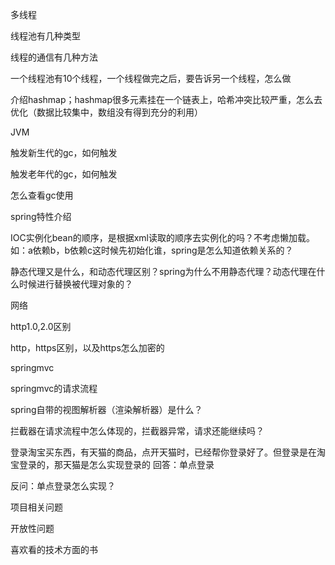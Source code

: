 多线程

线程池有几种类型

线程的通信有几种方法

一个线程池有10个线程，一个线程做完之后，要告诉另一个线程，怎么做

介绍hashmap；hashmap很多元素挂在一个链表上，哈希冲突比较严重，怎么去优化（数据比较集中，数组没有得到充分的利用）

JVM

触发新生代的gc，如何触发

触发老年代的gc，如何触发

怎么查看gc使用

spring特性介绍

IOC实例化bean的顺序，是根据xml读取的顺序去实例化的吗？不考虑懒加载。如：a依赖b，b依赖c这时候先初始化谁，spring是怎么知道依赖关系的？

静态代理又是什么，和动态代理区别？spring为什么不用静态代理？动态代理在什么时候进行替换被代理对象的？

网络

http1.0,2.0区别

http，https区别，以及https怎么加密的

springmvc

springmvc的请求流程

spring自带的视图解析器（渲染解析器）是什么？

拦截器在请求流程中怎么体现的，拦截器异常，请求还能继续吗？

登录淘宝买东西，有天猫的商品，点开天猫时，已经帮你登录好了。但登录是在淘宝登录的，那天猫是怎么实现登录的 回答：单点登录

反问：单点登录怎么实现？

项目相关问题

开放性问题

喜欢看的技术方面的书